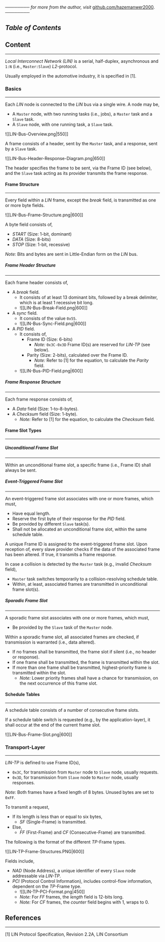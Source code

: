 ──────── *for more from the author, visit* [github.com/hazemanwer2000](https://github.com/hazemanwer2000). ────────
## *Table of Contents*
## Content
---
*Local Interconnect Network (LIN)* is a serial, half-duplex, asynchronous and `1:N` (i.e., `Master:Slave`) *L2*-protocol.

Usually employed in the automotive industry, it is specified in [1].
### Basics
---
Each *LIN* node is connected to the *LIN* bus via a single wire. A node may be,
* A `Master` node, with two running tasks (i.e., jobs), a `Master` task and a `Slave` task.
* A `Slave` node, with one running task, a `Slave` task.

![[LIN-Bus-Overview.png|550]]

A frame consists of a header, sent by the `Master` task, and a response, sent by a `Slave` task.

![[LIN-Bus-Header-Response-Diagram.png|650]]

The header specifies the frame to be sent, via the Frame ID (see below), and the `Slave` task acting as its provider transmits the frame response.
#### Frame Structure
---
Every field within a *LIN* frame, except the *break* field, is transmitted as one or more byte fields.

![[LIN-Bus-Frame-Structure.png|600]]

A byte field consists of,
* *START* (Size: 1-bit, dominant)
* *DATA* (Size: 8-bits)
* *STOP* (Size: 1-bit, recessive)

*Note:* Bits and bytes are sent in Little-Endian form on the *LIN* bus.
##### Frame Header Structure
---
Each frame header consists of,
* A *break* field.
	* It consists of at least 13 dominant bits, followed by a break delimiter, which is at least 1 recessive bit long.
	* ![[LIN-Bus-Break-Field.png|600]]
* A *sync* field.
	* It consists of the value `0x55`.
	* ![[LIN-Bus-Sync-Field.png|600]]
* A *PID* field.
	* It consists of,
		* Frame ID (Size: 6-bits)
			* *Note:* `0x3C-0x3D` Frame ID(s) are reserved for *LIN-TP* (see below).
		* Parity (Size: 2-bits), calculated over the Frame ID.
			* *Note:* Refer to [1] for the equation, to calculate the *Parity* field.
	* ![[LIN-Bus-PID-Field.png|600]]
##### Frame Response Structure
---
Each frame response consists of,
* A *Data* field (Size: 1-to-8-bytes).
* A *Checksum* field (Size: 1-byte).
	* *Note:* Refer to [1] for the equation, to calculate the *Checksum* field.
#### Frame Slot Types
---
##### Unconditional Frame Slot
---
Within an unconditional frame slot, a specific frame (i.e., Frame ID) shall always be sent.
##### Event-Triggered Frame Slot
---
An event-triggered frame slot associates with one or more frames, which must,
* Have equal length.
* Reserve the first byte of their response for the *PID* field.
* Be provided by different `Slave` task(s).
* Shall not be allocated an unconditional frame slot, within the same schedule table.

A unique Frame ID is assigned to the event-triggered frame slot. Upon reception of, every slave provider checks if the data of the associated frame has been altered. If true, it transmits a frame response.

In case a collision is detected by the `Master` task (e.g., invalid *Checksum* field),
* `Master` task switches temporarily to a collision-resolving schedule table.
* Within, at least, associated frames are transmitted in unconditional frame slot(s).
##### Sporadic Frame Slot
---
A sporadic frame slot associates with one or more frames, which must,
* Be provided by the `Slave` task of the `Master` node.

Within a sporadic frame slot, all associated frames are checked, if transmission is warranted (i.e., data altered).
* If no frames shall be transmitted, the frame slot if silent (i.e., no header or response).
* If one frame shall be transmitted, the frame is transmitted within the slot.
* If more than one frame shall be transmitted, highest-priority frame is transmitted within the slot.
	* *Note:* Lower priority frames shall have a chance for transmission, on the next occurrence of this frame slot.
#### Schedule Tables
---
A schedule table consists of a number of consecutive frame slots.

If a schedule table switch is requested (e.g., by the application-layer), it shall occur at the end of the current frame slot.

![[LIN-Bus-Frame-Slot.png|600]]
### Transport-Layer
---
*LIN-TP* is defined to use Frame ID(s),
* `0x3C`, for transmission from `Master` node to `Slave` node, usually requests.
* `0x3D`, for transmission from `Slave` node to `Master` node, usually responses.

*Note:* Both frames have a fixed length of 8 bytes. Unused bytes are set to `0xFF`.

To transmit a request,
* If its length is less than or equal to six bytes,
	* *SF* (Single-Frame) is transmitted.
* Else,
	* *FF* (First-Frame) and *CF* (Consecutive-Frame) are transmitted.

The following is the format of the different *TP*-Frame types.

![[LIN-TP-Frame-Structures.PNG|600]]

Fields include,
* *NAD* (Node Address), a unique identifier of every `Slave` node addressable via *LIN-TP*.
* *PCI* (Protocol Control Information), includes control-flow information, dependent on the *TP*-Frame type.
	* ![[LIN-TP-PCI-Format.png|450]]
	* *Note:* For *FF* frames, the *length* field is 12-bits long.
	* *Note:* For *CF* frames, the *counter* field begins with 1, wraps to 0.
## References
---
[1] LIN Protocol Specification, Revision 2.2A, LIN Consortium